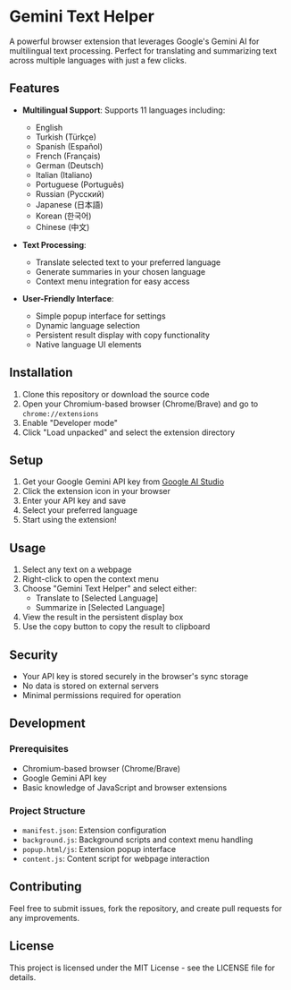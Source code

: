 # Gemini Text Helper

A powerful browser extension that leverages Google's Gemini AI for multilingual text processing. Perfect for translating and summarizing text across multiple languages with just a few clicks.

## Features

- **Multilingual Support**: Supports 11 languages including:
  - English
  - Turkish (Türkçe)
  - Spanish (Español)
  - French (Français)
  - German (Deutsch)
  - Italian (Italiano)
  - Portuguese (Português)
  - Russian (Русский)
  - Japanese (日本語)
  - Korean (한국어)
  - Chinese (中文)

- **Text Processing**:
  - Translate selected text to your preferred language
  - Generate summaries in your chosen language
  - Context menu integration for easy access

- **User-Friendly Interface**:
  - Simple popup interface for settings
  - Dynamic language selection
  - Persistent result display with copy functionality
  - Native language UI elements

## Installation

1. Clone this repository or download the source code
2. Open your Chromium-based browser (Chrome/Brave) and go to `chrome://extensions`
3. Enable "Developer mode"
4. Click "Load unpacked" and select the extension directory

## Setup

1. Get your Google Gemini API key from [Google AI Studio](https://makersuite.google.com/app/apikey)
2. Click the extension icon in your browser
3. Enter your API key and save
4. Select your preferred language
5. Start using the extension!

## Usage

1. Select any text on a webpage
2. Right-click to open the context menu
3. Choose "Gemini Text Helper" and select either:
   - Translate to [Selected Language]
   - Summarize in [Selected Language]
4. View the result in the persistent display box
5. Use the copy button to copy the result to clipboard

## Security

- Your API key is stored securely in the browser's sync storage
- No data is stored on external servers
- Minimal permissions required for operation

## Development

### Prerequisites
- Chromium-based browser (Chrome/Brave)
- Google Gemini API key
- Basic knowledge of JavaScript and browser extensions

### Project Structure
- `manifest.json`: Extension configuration
- `background.js`: Background scripts and context menu handling
- `popup.html/js`: Extension popup interface
- `content.js`: Content script for webpage interaction

## Contributing

Feel free to submit issues, fork the repository, and create pull requests for any improvements.

## License

This project is licensed under the MIT License - see the LICENSE file for details.
